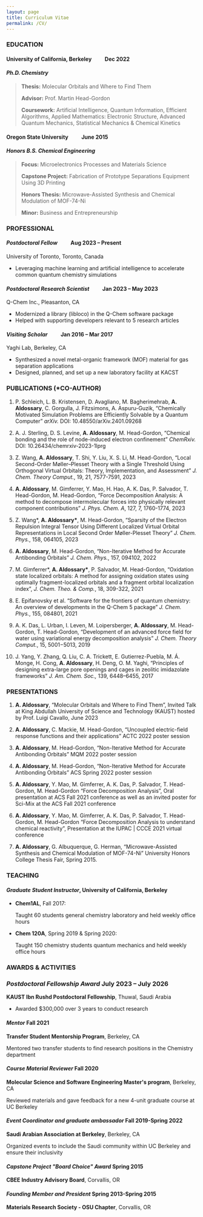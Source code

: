 ```yaml
---
layout: page
title: Curriculum Vitae
permalink: /CV/
---
```


### **EDUCATION**

#### **University of California, Berkeley** &emsp;&emsp; Dec 2022
#### *Ph.D. Chemistry*

> **Thesis:** Molecular Orbitals and Where to Find Them
>
> **Advisor:** Prof. Martin Head-Gordon
>
> **Coursework:** Artificial Intelligence, Quantum Information,
> Efficient Algorithms, Applied Mathematics: Electronic Structure,
> Advanced Quantum Mechanics, Statistical Mechanics & Chemical Kinetics

#### **Oregon State University** &emsp;&emsp; June 2015
#### *Honors B.S. Chemical Engineering*

> **Focus:** Microelectronics Processes and Materials Science
>
> **Capstone Project:** Fabrication of Prototype Separations Equipment Using 3D Printing
>
> **Honors Thesis:** Microwave-Assisted Synthesis and Chemical Modulation of MOF-74-Ni
>
> **Minor:** Business and Entrepreneurship

### **PROFESSIONAL**

#### ***Postdoctoral Fellow*** &emsp;&emsp; Aug 2023 – Present
University of Toronto, Toronto, Canada

* Leveraging machine learning and artificial intelligence to accelerate common quantum chemistry simulations

#### ***Postdoctoral Research Scientist*** &emsp;&emsp; Jan 2023 – May 2023
Q-Chem Inc., Pleasanton, CA
* Modernized a library (libloco) in the Q-Chem software package
* Helped with supporting developers relevant to 5 research articles

#### ***Visiting Scholar*** &emsp;&emsp; Jan 2016 – Mar 2017
Yaghi Lab, Berkeley, CA

* Synthesized a novel metal-organic framework (MOF) material for gas separation applications
* Designed, planned, and set up a new laboratory facility at KACST

### **PUBLICATIONS (\*CO-AUTHOR)**

1.  P. Schleich, L. B. Kristensen, D. Avagliano, M. Bagherimehrab, **A.
    Aldossary**, C. Gorgulla, J. Fitzsimons, A. Aspuru-Guzik,
    “Chemically Motivated Simulation Problems are Efficiently Solvable
    by a Quantum Computer” *arXiv.* DOI: 10.48550/arXiv.2401.09268

2.  A. J. Sterling, D. S. Levine, **A. Aldossary**, M. Head-Gordon,
    “Chemical bonding and the role of node-induced electron confinement”
    *ChemRxiv.* DOI: 10.26434/chemrxiv-2023-1lprg

3.  Z. Wang, **A. Aldossary**, T. Shi, Y. Liu, X. S. Li, M. Head-Gordon,
    “Local Second-Order Møller–Plesset Theory with a Single Threshold
    Using Orthogonal Virtual Orbitals: Theory, Implementation, and
    Assessment” *J. Chem. Theory Comput.*, 19, 21, 7577-7591, 2023

4.  **A. Aldossary**, M. Gimferrer, Y. Mao, H. Hao, A. K. Das, P.
    Salvador, T. Head-Gordon, M. Head-Gordon, “Force Decomposition
    Analysis: A method to decompose intermolecular forces into
    physically relevant component contributions” *J. Phys. Chem. A*,
    127, 7, 1760-1774, 2023

5.  Z. Wang\*, **A. Aldossary\***, M. Head-Gordon, “Sparsity of the
    Electron Repulsion Integral Tensor Using Different Localized Virtual
    Orbital Representations in Local Second Order Møller-Plesset Theory”
    *J. Chem. Phys.*, 158, 064105, 2023

6.  **A. Aldossary**, M. Head-Gordon, “Non-Iterative Method for Accurate
    Antibonding Orbitals” *J. Chem. Phys.*, 157, 094102, 2022

7.  M. Gimferrer\*, **A. Aldossary\***, P. Salvador, M. Head-Gordon,
    “Oxidation state localized orbitals: A method for assigning
    oxidation states using optimally fragment-localized orbitals and a
    fragment orbital localization index”, *J. Chem. Theo. & Comp.*, 18,
    309-322, 2021

8.  E. Epifanovsky et al. “Software for the frontiers of quantum
    chemistry: An overview of developments in the Q-Chem 5 package” *J.
    Chem. Phys.*, 155, 084801, 2021

9.  A. K. Das, L. Urban, I. Leven, M. Loipersberger, **A.
    Aldossary**, M. Head-Gordon, T. Head-Gordon, “Development of an
    advanced force field for water using variational energy
    decomposition analysis” *J. Chem. Theory Comput.*, 15, 5001−5013,
    2019

10. J. Yang, Y. Zhang, Q. Liu, C. A. Trickett, E. Gutierrez-Puebla, M.
    Á. Monge, H. Cong, **A. Aldossary**, H. Deng, O. M. Yaghi,
    “Principles of designing extra-large pore openings and cages in
    zeolitic imidazolate frameworks” *J. Am. Chem. Soc.,* 139,
    6448–6455, 2017

### **PRESENTATIONS**

1.  **A. Aldossary**, “Molecular Orbitals and Where to Find Them”,
    Invited Talk at King Abdullah University of Science and Technology
    (KAUST) hosted by Prof. Luigi Cavallo, June 2023

2.  **A. Aldossary**, C. Mackie, M. Head-Gordon, “Uncoupled
    electric-field response functions and their applications” ACTC 2022
    poster session

3.  **A. Aldossary**, M. Head-Gordon, “Non-Iterative Method for Accurate
    Antibonding Orbitals” MQM 2022 poster session

4.  **A. Aldossary**, M. Head-Gordon, “Non-Iterative Method for Accurate
    Antibonding Orbitals” ACS Spring 2022 poster session

5.  **A. Aldossary**, Y. Mao, M. Gimferrer, A. K. Das, P. Salvador, T.
    Head-Gordon, M. Head-Gordon “Force Decomposition Analysis”, Oral
    presentation at ACS Fall 2021 conference as well as an invited
    poster for Sci-Mix at the ACS Fall 2021 conference

6.  **A. Aldossary**, Y. Mao, M. Gimferrer, A. K. Das, P. Salvador, T.
    Head-Gordon, M. Head-Gordon “Force Decomposition Analysis to
    understand chemical reactivity”, Presentation at the IUPAC \| CCCE
    2021 virtual conference

7.  **A. Aldossary**, G. Albuquerque, G. Herman, “Microwave-Assisted
    Synthesis and Chemical Modulation of MOF-74-Ni” University Honors
    College Thesis Fair, Spring 2015.


### **TEACHING**

#### *Graduate Student Instructor*, University of California, Berkeley

* **Chem1AL**, Fall 2017:

  Taught 60 students general chemistry laboratory and held weekly office hours

* **Chem 120A**, Spring 2019 & Spring 2020:

  Taught 150 chemistry students quantum mechanics and held weekly office hours

### **AWARDS & ACTIVITIES**

### *Postdoctoral Fellowship Award* July 2023 – July 2026
**KAUST Ibn Rushd Postdoctoral Fellowship**, Thuwal, Saudi Arabia
- Awarded \$300,000 over 3 years to conduct research

#### *Mentor* Fall 2021

**Transfer Student Mentorship Program**, Berkeley, CA

Mentored two transfer students to find research positions in the Chemistry department

#### *Course Material Reviewer* Fall 2020

**Molecular Science and Software Engineering Master's program**,
Berkeley, CA

Reviewed materials and gave feedback for a new 4-unit graduate course at UC Berkeley

#### *Event Coordinator and graduate ambassador* Fall 2019-Spring 2022

**Saudi Arabian Association at Berkeley**, Berkeley, CA

Organized events to include the Saudi community within UC Berkeley and ensure their inclusivity

#### *Capstone Project "Board Choice" Award* Spring 2015

**CBEE Industry Advisory Board**, Corvallis, OR

#### *Founding Member and President* Spring 2013-Spring 2015

**Materials Research Society - OSU Chapter**, Corvallis, OR

